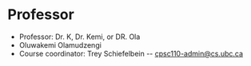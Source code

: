 # Professor

- Professor: Dr. K, Dr. Kemi, or DR. Ola
- Oluwakemi Olamudzengi
- Course coordinator: Trey Schiefelbein -- cpsc110-admin@cs.ubc.ca
